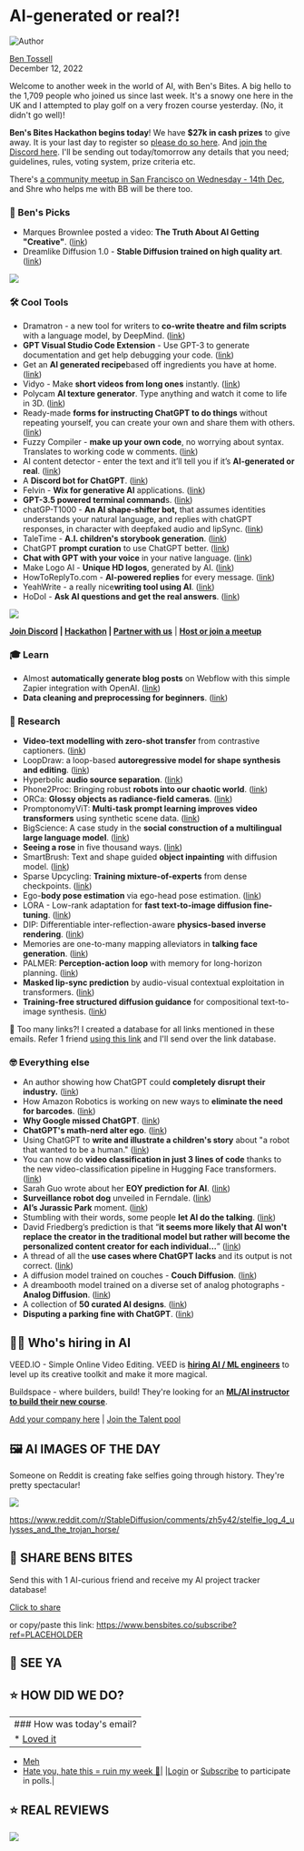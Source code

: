 # AI-generated or real?!

![Author](https://media.beehiiv.com/cdn-cgi/image/fit=scale-down,format=auto,onerror=redirect,quality=80/uploads/user/profile_picture/fc858b4d-39e3-4be1-abf4-2b55504e21a2/thumb_uJ4UYake_400x400.jpg)

[Ben Tossell](https://www.twitter.com/bentossell)\
December 12, 2022

Welcome to another week in the world of AI, with Ben's Bites. A big hello to the 1,709 people who joined us since last week. It's a snowy one here in the UK and I attempted to play golf on a very frozen course yesterday. (No, it didn't go well)!

**Ben's Bites Hackathon begins today**! We have **$27k in cash prizes** to give away. It is your last day to register so [please do so here](https://vanilla-peach-484.notion.site/Ben-s-Bites-AI-Hackathon-27k-324b3e8b3d474a12a2e828b7ac45f9f9). And [join the Discord here](https://discord.gg/qd92NKjDdE). I'll be sending out today/tomorrow any details that you need; guidelines, rules, voting system, prize criteria etc.

There's [a community meetup in San Francisco on Wednesday - 14th Dec](https://lu.ma/sfbenbites), and Shre who helps me with BB will be there too.

### **🤌 Ben's Picks**

- Marques Brownlee posted a video: **The Truth About AI Getting "Creative"**. ([<u>link</u>](https://www.youtube.com/watch?v=0gNauGdOkro))
- Dreamlike Diffusion 1.0 - **Stable Diffusion trained on high quality art**. ([<u>link</u>](https://dreamlike.art/))

![](https://media.beehiiv.com/cdn-cgi/image/fit=scale-down,format=auto,onerror=redirect,quality=80/uploads/asset/file/299f23c0-7876-49cb-8b8a-2379839b35a6/image.png)

### **🛠️ Cool Tools**

- Dramatron - a new tool for writers to **co-write theatre and film scripts** with a language model, by DeepMind. ([<u>link</u>](https://twitter.com/DeepMind/status/1601237890708537344))
- **GPT Visual Studio Code Extension** - Use GPT-3 to generate documentation and get help debugging your code. ([<u>link</u>](https://github.com/Arrendy/gpt3-vscode-extension))
- Get an **AI generated recipe**based off ingredients you have at home. ([<u>link</u>](https://whatcanimaketoeat.com/))
- Vidyo - Make **short videos from long ones** instantly. ([<u>link</u>](https://vidyo.ai/))
- Polycam **AI texture generator**. Type anything and watch it come to life in 3D. ([<u>link</u>](https://poly.cam/material-generator))
- Ready-made **forms for instructing ChatGPT to do things** without repeating yourself, you can create your own and share them with others. ([<u>link</u>](https://showgpt.co/templates))
- Fuzzy Compiler - **make up your own code**, no worrying about syntax. Translates to working code w comments. ([<u>link</u>](https://twitter.com/yoheinakajima/status/1601787345921282049))
- AI content detector - enter the text and it’ll tell you if it’s **AI-generated or real**. ([<u>link</u>](https://huggingface.co/openai-detector/))
- A **Discord bot for ChatGPT**. ([<u>link</u>](https://github.com/m1guelpf/chatgpt-discord))
- Felvin - **Wix for generative AI** applications. ([<u>link</u>](https://felvin.com/))
- **GPT-3.5 powered terminal command**s. ([<u>link</u>](https://twitter.com/kevinafischer/status/1601883697061380096))
- chatGP-T1000 - **An AI shape-shifter bot,** that assumes identities understands your natural language, and replies with chatGPT responses, in character with deepfaked audio and lipSync. ([<u>link</u>](https://twitter.com/altryne/status/1602054507566882816))
- TaleTime - **A.I. children's storybook generation**. ([<u>link</u>](https://www.taletime.me/))
- ChatGPT **prompt curation** to use ChatGPT better. ([<u>link</u>](https://prompts.chat/))
- **Chat with GPT with your voice** in your native language. ([<u>link</u>](https://huggingface.co/spaces/fffiloni/whisper-to-chatGPT))
- Make Logo AI - **Unique HD logos**, generated by AI. ([<u>link</u>](https://makelogoai.com/))
- HowToReplyTo.com - **AI-powered replies** for every message. ([<u>link</u>](https://howtoreplyto.com/))
- YeahWrite - a really nice**writing tool using AI**. ([<u>link</u>](https://yeahwrite.io/))
- HoDoI - **Ask AI questions and get the real answers**. ([<u>link</u>](https://howdoi.ai/))

![](https://media.beehiiv.com/cdn-cgi/image/fit=scale-down,format=auto,onerror=redirect,quality=80/uploads/asset/file/d6ee4baa-91a3-4e25-8d01-ae6a44569673/FjpeL7NXwAI7Bvz.jpeg)

**[Join Discord](https://discord.gg/qd92NKjDdE) | [Hackathon](https://vanilla-peach-484.notion.site/Ben-s-Bites-AI-Hackathon-27k-324b3e8b3d474a12a2e828b7ac45f9f9) | [Partner with us](https://sponsor.bensbites.co/)** | [**Host or join a meetup**](https://meetups.bensbites.co/)

### **🎓 Learn**

- Almost **automatically generate blog posts** on Webflow with this simple Zapier integration with OpenAI. ([<u>link</u>](https://twitter.com/damidina/status/1601525621837815818))
- **Data cleaning and preprocessing for beginners**. ([<u>link</u>](https://www.kdnuggets.com/2019/11/data-cleaning-preprocessing-beginners.html))

### **🔬 Research**

- **Video-text modelling with zero-shot transfer** from contrastive captioners. ([<u>link</u>](https://arxiv.org/abs/2212.04979))
- LoopDraw: a loop-based **autoregressive model for shape synthesis and editing**. ([<u>link</u>](https://arxiv.org/abs/2212.04981))
- Hyperbolic **audio source separation**. ([<u>link</u>](https://darius522.github.io/hyperbolic-audio-sep/))
- Phone2Proc: Bringing robust **robots into our chaotic world**. ([<u>link</u>](https://allenai.org/project/phone2proc))
- ORCa: **Glossy objects as radiance-field cameras**. ([<u>link</u>](https://ktiwary2.github.io/objectsascam/))
- PromptonomyViT: **Multi-task prompt learning improves video transformers** using synthetic scene data. ([<u>link</u>](https://arxiv.org/abs/2212.04821))
- BigScience: A case study in the **social construction of a multilingual large language model**. ([<u>link</u>](https://arxiv.org/abs/2212.04960))
- **Seeing a rose** in five thousand ways. ([<u>link</u>](https://arxiv.org/abs/2212.04965))
- SmartBrush: Text and shape guided **object inpainting** with diffusion model. ([<u>link</u>](https://arxiv.org/abs/2212.05034))
- Sparse Upcycling: **Training mixture-of-experts** from dense checkpoints. ([<u>link</u>](https://arxiv.org/abs/2212.05055))
- Ego-**body pose estimation** via ego-head pose estimation. ([<u>link</u>](https://lijiaman.github.io/projects/egoego/))
- LORA - Low-rank adaptation for **fast text-to-image diffusion fine-tuning**. ([<u>link</u>](https://huggingface.co/spaces/ysharma/Low-rank-Adaptation))
- DIP: Differentiable inter-reflection-aware **physics-based inverse rendering**. ([<u>link</u>](https://denghilbert.github.io/dip/))
- Memories are one-to-many mapping alleviators in **talking face generation**. ([<u>link</u>](https://memoryface.github.io/))
- PALMER: **Perception-action loop** with memory for long-horizon planning. ([<u>link</u>](https://palmer.epfl.ch/))
- **Masked lip-sync prediction** by audio-visual contextual exploitation in transformers. ([<u>link</u>](https://hangz-nju-cuhk.github.io/projects/AV-CAT))
- **Training-free structured diffusion guidance** for compositional text-to-image synthesis. ([<u>link</u>](https://arxiv.org/abs/2212.05032))

👋 Too many links?! I created a database for all links mentioned in these emails. Refer 1 friend [using this link](https://www.bensbites.co/subscribe?ref=PLACEHOLDER) and I'll send over the link database.

### **🤓 Everything else**

- An author showing how ChatGPT could **completely disrupt their industry.** ([<u>link</u>](https://twitter.com/bryanblears/status/1601146805281951744))
- How Amazon Robotics is working on new ways to **eliminate the need for barcodes**. ([<u>link</u>](https://www.amazon.science/latest-news/how-amazon-robotics-is-working-on-new-ways-to-eliminate-the-need-for-barcodes))
- **Why Google missed ChatGPT**. ([<u>link</u>](https://www.bigtechnology.com/p/why-google-missed-chatgpt))
- **ChatGPT's math-nerd alter ego**. ([<u>link</u>](https://twitter.com/_mattneary/status/1601288879780134912))
- Using ChatGPT to **write and illustrate a children's story** about "a robot that wanted to be a human." ([<u>link</u>](https://twitter.com/ericzelikman/status/1600948156656537600))
- You can now do **video classification in just 3 lines of code** thanks to the new video-classification pipeline in Hugging Face transformers. ([<u>link</u>](https://twitter.com/_nateraw/status/1601291371591372800))
- Sarah Guo wrote about her **EOY prediction for AI**. ([<u>link</u>](https://twitter.com/saranormous/status/1601388294461218821))
- **Surveillance robot dog** unveiled in Ferndale. ([<u>link</u>](https://www.youtube.com/watch?v=9_FUMWxXEX0))
- **AI’s Jurassic Park** moment. ([<u>link</u>](https://garymarcus.substack.com/p/ais-jurassic-park-moment))
- Stumbling with their words, some people **let AI do the talking**. ([<u>link</u>](https://www.washingtonpost.com/technology/2022/12/10/chatgpt-ai-helps-written-communication/))
- David Friedberg’s prediction is that “**it seems more likely that AI won't replace the creator in the traditional model but rather will become the personalized content creator for each individual…**” ([<u>link</u>](https://twitter.com/friedberg/status/1601295731297775617))
- A thread of all the **use cases where ChatGPT lacks** and its output is not correct. ([<u>link</u>](https://twitter.com/taranjeetio/status/1601600143043620866))
- A diffusion model trained on couches - **Couch Diffusion**. ([<u>link</u>](https://huggingface.co/wavymulder/couch-diffusion))
- A dreambooth model trained on a diverse set of analog photographs - **Analog Diffusion**. ([<u>link</u>](https://huggingface.co/wavymulder/Analog-Diffusion))
- A collection of **50 curated AI designs**. ([<u>link</u>](https://twitter.com/javilop/status/1601521685454147589))
- **Disputing a parking fine with ChatGPT**. ([<u>link</u>](https://notesbylex.com/disputing-a-parking-fine-with-chatgpt.html))

## **🧑‍💻 Who's hiring in AI**

VEED.IO - Simple Online Video Editing. VEED is **[hiring AI / ML engineers](https://veed.teamtailor.com/jobs/2145526-senior-software-engineer-ai-team)** to level up its creative toolkit and make it more magical.

Buildspace - where builders, build! They're looking for an **[ML/AI instructor to build their new course](https://buildspace.so/join)**.

[Add your company here](https://bensbites.pallet.com/hire) | [Join the Talent pool](https://bensbites.pallet.com/talent/welcome?referral=true\&step=welcome\&pallet=)

## **🖼 AI IMAGES OF THE DAY**

Someone on Reddit is creating fake selfies going through history. They're pretty spectacular!

![](https://media.beehiiv.com/cdn-cgi/image/fit=scale-down,format=auto,onerror=redirect,quality=80/uploads/asset/file/1e2e5e39-1c91-4c44-a05e-c9e4401d293f/dqn67jxm9x4a1.png)

<https://www.reddit.com/r/StableDiffusion/comments/zh5y42/stelfie_log_4_ulysses_and_the_trojan_horse/>

## **🤗 SHARE BENS BITES**

Send this with 1 AI-curious friend and receive my AI project tracker database!

[Click to share](https://www.bensbites.co/subscribe?ref=PLACEHOLDER)

or copy/paste this link: https://www.bensbites.co/subscribe?ref=PLACEHOLDER

## **👋 SEE YA**

## **⭐️ HOW DID WE DO?**

||
|:---|
|### How was today's email?|
|\* [Loved it](https://www.bensbites.co/login)

- [Meh](https://www.bensbites.co/login)
- [Hate you, hate this = ruin my week 🥹](https://www.bensbites.co/login)|
  |[Login](https://www.bensbites.co/login) or [Subscribe](https://www.bensbites.co/subscribe) to participate in polls.|

## **⭐️ REAL** REVIEWS

![](https://media.beehiiv.com/cdn-cgi/image/fit=scale-down,format=auto,onerror=redirect,quality=80/uploads/asset/file/fedbeeff-a2f3-4ff2-bd78-903435701f37/Screenshot_2022-10-26_at_14.02.06.png)
